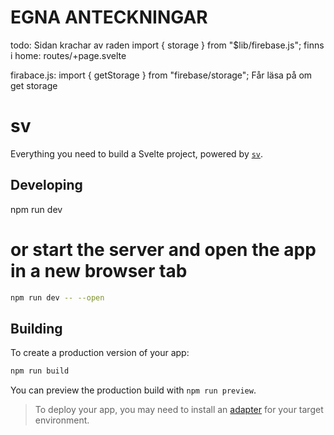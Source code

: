 # EGNA ANTECKNINGAR

todo: 
Sidan krachar av raden
import { storage } from "$lib/firebase.js";
finns i home: routes/+page.svelte

firabace.js:
import { getStorage } from "firebase/storage";
Får läsa på om get storage

# sv

Everything you need to build a Svelte project, powered by [`sv`](https://github.com/sveltejs/cli).

## Developing

npm run dev

# or start the server and open the app in a new browser tab
```sh
npm run dev -- --open
```

## Building

To create a production version of your app:

```sh
npm run build
```

You can preview the production build with `npm run preview`.

> To deploy your app, you may need to install an [adapter](https://svelte.dev/docs/kit/adapters) for your target environment.
